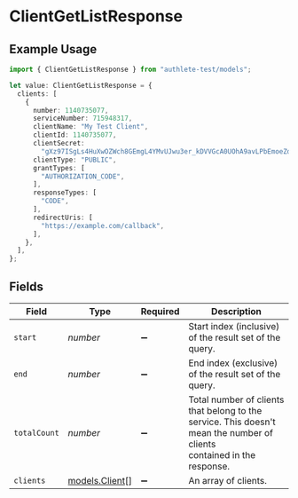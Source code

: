 # ClientGetListResponse

## Example Usage

```typescript
import { ClientGetListResponse } from "authlete-test/models";

let value: ClientGetListResponse = {
  clients: [
    {
      number: 1140735077,
      serviceNumber: 715948317,
      clientName: "My Test Client",
      clientId: 1140735077,
      clientSecret:
        "gXz97ISgLs4HuXwOZWch8GEmgL4YMvUJwu3er_kDVVGcA0UOhA9avLPbEmoeZdagi9yC_-tEiT2BdRyH9dbrQQ",
      clientType: "PUBLIC",
      grantTypes: [
        "AUTHORIZATION_CODE",
      ],
      responseTypes: [
        "CODE",
      ],
      redirectUris: [
        "https://example.com/callback",
      ],
    },
  ],
};
```

## Fields

| Field                                                                                                                   | Type                                                                                                                    | Required                                                                                                                | Description                                                                                                             |
| ----------------------------------------------------------------------------------------------------------------------- | ----------------------------------------------------------------------------------------------------------------------- | ----------------------------------------------------------------------------------------------------------------------- | ----------------------------------------------------------------------------------------------------------------------- |
| `start`                                                                                                                 | *number*                                                                                                                | :heavy_minus_sign:                                                                                                      | Start index (inclusive) of the result set of the query.<br/>                                                            |
| `end`                                                                                                                   | *number*                                                                                                                | :heavy_minus_sign:                                                                                                      | End index (exclusive) of the result set of the query.<br/>                                                              |
| `totalCount`                                                                                                            | *number*                                                                                                                | :heavy_minus_sign:                                                                                                      | Total number of clients that belong to the service. This doesn't mean the number of clients<br/>contained in the response.<br/> |
| `clients`                                                                                                               | [models.Client](../models/client.md)[]                                                                                  | :heavy_minus_sign:                                                                                                      | An array of clients.<br/>                                                                                               |